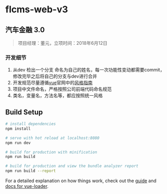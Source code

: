 # flcms-web-v3

## 汽车金融 3.0 

> 项目经理：董元，立项时间：2018年6月12日

### 开发细节
1. 从dev 检出一个分支 命名为自己的姓名，每一次功能性变动都需要commit，修改完毕之后将自己的分支与dev进行合并
2. 开发规范尽量遵循[vue](https://cn.vuejs.org/)官网中的[风格指南](https://cn.vuejs.org/v2/style-guide/)
3. 项目中文件命名，严格按照公司前端代码命名规范
4. 类名，变量名，方法名等，都应按照统一风格

## Build Setup

``` bash
# install dependencies
npm install

# serve with hot reload at localhost:8080
npm run dev

# build for production with minification
npm run build

# build for production and view the bundle analyzer report
npm run build --report
```

For a detailed explanation on how things work, check out the [guide](http://vuejs-templates.github.io/webpack/) and [docs for vue-loader](http://vuejs.github.io/vue-loader).
